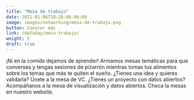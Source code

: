 ```yaml
---
title: "Mesa de trabajo"
date: 2021-01-06T18:26:06-06:00
image: images/networking/mesa-de-trabajo.png
button: Conocer más
link: /dataday/mesa-trabajo/
weight: 5
draft: true
---
```


¡Ni en la comida dejamos de aprender! Armamos mesas temáticas para que converses y tengas sesiones de pizarrón mientras tomas tus alimentos sobre los temas que más te quiten el sueño. ¿Tienes una idea y quieres validarla? Únete a la mesa de VC. ¿Tienes un proyecto con datos abiertos? Acompáñanos a la mesa de visualización y datos abiertos. Checa la mesas en nuestro website.
